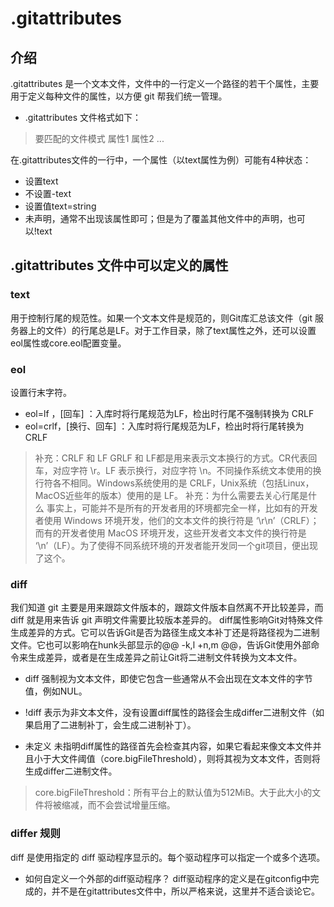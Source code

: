 <!--
 * @Author: wintmain
 * @Date: 2022-06-02 20:52:49
 * @FilePath: \learning_notes\git\.gitattributes文件的作用.md
 * @Description: 
 * E-mail: wosintmain@gmail.com
 * Copyright © 2022 by wintmain, All Rights Reserved. 
-->
# .gitattributes

## 介绍

.gitattributes 是一个文本文件，文件中的一行定义一个路径的若干个属性，主要用于定义每种文件的属性，以方便 git 帮我们统一管理。

+ .gitattributes 文件格式如下：

> 要匹配的文件模式 属性1 属性2 ...

在.gitattributes文件的一行中，一个属性（以text属性为例）可能有4种状态：

+ 设置text
+ 不设置-text
+ 设置值text=string
+ 未声明，通常不出现该属性即可；但是为了覆盖其他文件中的声明，也可以!text

## .gitattributes 文件中可以定义的属性

### text

用于控制行尾的规范性。如果一个文本文件是规范的，则Git库汇总该文件（git 服务器上的文件）的行尾总是LF。对于工作目录，除了text属性之外，还可以设置eol属性或core.eol配置变量。

### eol

设置行末字符。

+ eol=lf ，[回车] ：入库时将行尾规范为LF，检出时行尾不强制转换为 CRLF
+ eol=crlf，[换行、回车] ：入库时将行尾规范为LF，检出时将行尾转换为CRLF

> 补充：CRLF 和 LF
GRLF 和 LF都是用来表示文本换行的方式。CR代表回车，对应字符 \r。LF 表示换行，对应字符 \n。不同操作系统文本使用的换行符各不相同。Windows系统使用的是 CRLF，Unix系统（包括Linux，MacOS近些年的版本）使用的是 LF。
> 补充：为什么需要去关心行尾是什么
事实上，可能并不是所有的开发者用的环境都完全一样，比如有的开发者使用 Windows 环境开发，他们的文本文件的换行符是 ‘\r\n’（CRLF）；而有的开发者使用 MacOS 环境开发，这些开发者文本文件的换行符是 ‘\n’（LF）。为了使得不同系统环境的开发者能开发同一个git项目，便出现了这个。

### diff

我们知道 git 主要是用来跟踪文件版本的，跟踪文件版本自然离不开比较差异，而diff 就是用来告诉 git 声明文件需要比较版本差异的。
diff属性影响Git对特殊文件生成差异的方式。它可以告诉Git是否为路径生成文本补丁还是将路径视为二进制文件。它也可以影响在hunk头部显示的@@ -k,l +n,m @@，告诉Git使用外部命令来生成差异，或者是在生成差异之前让Git将二进制文件转换为文本文件。

+ diff
强制视为文本文件，即使它包含一些通常从不会出现在文本文件的字节值，例如NUL。

+ !diff
表示为非文本文件，没有设置diff属性的路径会生成differ二进制文件（如果启用了二进制补丁，会生成二进制补丁）。

+ 未定义
未指明diff属性的路径首先会检查其内容，如果它看起来像文本文件并且小于大文件阈值（core.bigFileThreshold），则将其视为文本文件，否则将生成differ二进制文件。

> core.bigFileThreshold：所有平台上的默认值为512MiB。大于此大小的文件将被缩减，而不会尝试增量压缩。

### differ 规则

diff 是使用指定的 diff 驱动程序显示的。每个驱动程序可以指定一个或多个选项。

+ 如何自定义一个外部的diff驱动程序？
diff驱动程序的定义是在gitconfig中完成的，并不是在gitattributes文件中，所以严格来说，这里并不适合谈论它。
